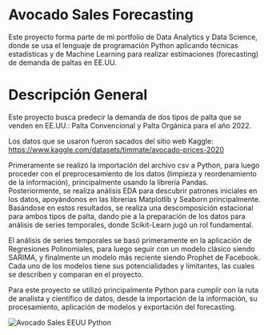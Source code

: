 # Avocado Sales Forecasting
Este proyecto forma parte de mi portfolio de Data Analytics y Data Science, donde se usa el lenguaje de programación Python aplicando técnicas estadísticas y de Machine Learning para realizar estimaciones (forecasting) de demanda de paltas en EE.UU.

# Descripción General
Este proyecto busca predecir la demanda de dos tipos de palta que se venden en EE.UU.: Palta Convencional y Palta Orgánica para el año 2022.

Los datos que se usaron fueron sacados del sitio web Kaggle: https://www.kaggle.com/datasets/timmate/avocado-prices-2020

Primeramente se realizó la importación del archivo csv a Python, para luego proceder con el preprocesamiento de los datos (limpieza y reordenamiento de la información), principalmente usando la librería Pandas. Posteriormente, se realiza análisis EDA para descubrir patrones iniciales en los datos, apoyándonos en las librerías Matplotlib y Seaborn principalmente. Basándose en estos resultados, se realiza una descomposición estacional para ambos tipos de palta, dando pie a la preparación de los datos para análisis de series temporales, donde Scikit-Learn jugó un rol fundamental.

El análisis de series temporales se basó primeramente en la aplicación de Regresiones Polinomiales, para luego seguir con un modelo clásico siendo SARIMA, y finalmente un modelo más reciente siendo Prophet de Facebook. Cada uno de los modelos tiene sus potencialidades y limitantes, las cuales se describen y comparan en el proyecto.

Para este proyecto se utilizó principalmente Python para cumplir con la ruta de analista y científico de datos, desde la importación de la información, su procesamiento, aplicación de modelos y exportación del forecasting. 

![Avocado Sales EEUU Python](../images/Avocado_EEUU.png)
